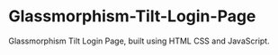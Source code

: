 # Glassmorphism-Tilt-Login-Page
Glassmorphism Tilt Login Page, built using HTML CSS and JavaScript.

